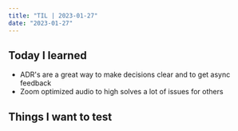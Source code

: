 ```yaml
---
title: "TIL | 2023-01-27"
date: "2023-01-27"
---
```


## Today I learned

- ADR's are a great way to make decisions clear and to get async feedback
- Zoom optimized audio to high solves a lot of issues for others

## Things I want to test

